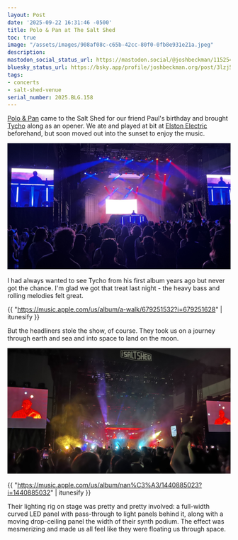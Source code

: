 ```yaml
---
layout: Post
date: '2025-09-22 16:31:46 -0500'
title: Polo & Pan at The Salt Shed
toc: true
image: "/assets/images/908af08c-c65b-42cc-80f0-0fb8e931e21a.jpeg"
description:
mastodon_social_status_url: https://mastodon.social/@joshbeckman/115254128700385229
bluesky_status_url: https://bsky.app/profile/joshbeckman.org/post/3lzj5px54se2t
tags:
- concerts
- salt-shed-venue
serial_number: 2025.BLG.158
---
```

[Polo & Pan](https://poloandpan.komi.io/) came to the Salt Shed for our friend Paul's birthday and brought [Tycho](https://tychomusic.com/) along as an opener. We ate and played at bit at [Elston Electric](https://www.elstonelectric.com/) beforehand, but soon moved out into the sunset to enjoy the music.

![Tycho playing at the Salt Shed Fairgrounds](/assets/images/908af08c-c65b-42cc-80f0-0fb8e931e21a.jpeg)

I had always wanted to see Tycho from his first album years ago but never got the chance. I'm glad we got that treat last night - the heavy bass and rolling melodies felt great.

{{ "https://music.apple.com/us/album/a-walk/679251532?i=679251628" | itunesify }}

But the headliners stole the show, of course. They took us on a journey through earth and sea and into space to land on the moon.

![Polo & Pan at the Salt Shed Fairgrounds](/assets/images/9ae85a7e-2d91-47eb-927a-a906f3197784.jpeg)

{{ "https://music.apple.com/us/album/nan%C3%A3/1440885023?i=1440885032" | itunesify }}

Their lighting rig on stage was pretty and pretty involved: a full-width curved LED panel with pass-through to light panels behind it, along with a moving drop-ceiling panel the width of their synth podium. The effect was mesmerizing and made us all feel like they were floating us through space.

